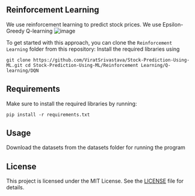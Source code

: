 ## Reinforcement Learning

We use reinforcement learning to predict stock prices. 
We use Epsilon-Greedy Q-learning
![image](https://github.com/ViratSrivastava/Stock-Prediction-Using-ML/assets/98209563/57c34161-f147-4ba3-a29d-6b68b2be2210)


To get started with this approach, you can clone the `Reinforcement Learning` folder from this repository:
Install the required libraries using 
```
git clone https://github.com/ViratSrivastava/Stock-Prediction-Using-ML.git cd Stock-Prediction-Using-ML/Reinforcement Learning/Q-learning/DQN
```
## Requirements

Make sure to install the required libraries by running:
```
pip install -r requirements.txt
```
## Usage

Download the datasets from the datasets folder for running the program

## License

This project is licensed under the MIT License. See the [LICENSE](https://github.com/ViratSrivastava/Stock-Prediction-Using-ML/blob/main/LICENSE.md) file for details.
